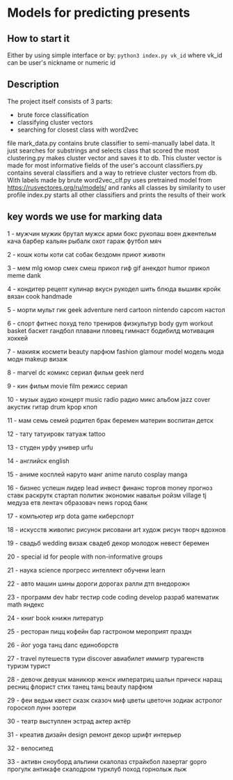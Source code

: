 # Models for predicting presents

## How to start it
Either by using simple interface or by:
`python3 index.py vk_id`
where vk_id can be user's nickname or numeric id

## Description
The project itself consists of 3 parts:
- brute force classification
- classifying cluster vectors
- searching for closest class with word2vec

file mark_data.py contains brute classifier to semi-manually label data. It just searches for substrings and selects class that scored the most
clustering.py makes cluster vector and saves it to db. This cluster vector is made for most informative fields of the user's account
classifiers.py contains several classifiers and a way to retrieve cluster vectors from db. With labels made by brute
word2vec_clf.py uses pretrained model from https://rusvectores.org/ru/models/ and ranks all classes by similarity to user profile
index.py starts all other classifiers and prints the results of their work

## key words we use for marking data
1 - мужчин мужик брутал мужск арми бокс рукопаш воен джентельм кача барбер кальян рыбалк охот гараж футбол мяч

2 - кошк коты коти cat собак бездомн приют животн

3 - мем mlg юмор смех смеш прикол гиф gif анекдот humor прикол meme dank

4 - кондитер рецепт кулинар вкусн рукодел шить блюда вышивк кройк вязан cook handmade

5 - морти мульт гик geek adventure nerd cartoon nintendo capcom настол

6 - спорт фитнес похуд тело трениров физкультур body gym workout basket баскет гандбол плавани пловец гимнаст бодибилд мотивация хоккей

7 - макияж космети beauty парфюм fashion glamour model модель мода модн makeup визаж

8 - marvel dc комикс сериал фильм geek nerd

9 - кин фильм movie film режисс сериал

10 - музык аудио концерт music radio радио микс альбом jazz cover акустик гитар drum kpop кпоп

11 - мам семь семей родител брак беремен материн воспитан детск

12 - тату татуировк татуаж tattoo

13 - студен урфу универ urfu

14 - английск english

15 - аниме косплей наруто манг anime naruto cosplay manga

16 - бизнес успешн лидер lead инвест финанс торгов money прогноз ставк раскрутк стартап политик экономик навальн ройзм village tj медуза етв лентач образовач news город банк

17 - компьютер игр dota game киберспорт

18 - искусств живопис рисунок рисовани art худож рисун творч вдохнов

19 - свадьб wedding визаж свадеб декор молодож невест беремен

20 - special id for people with non-informative groups

21 - наука science прогресс интеллект обучени learn

22 - авто машин шины дороги дорогах ралли дтп внедорожн

23 - программ dev habr тестир code coding develop разраб математик math яндекс

24 - книг book книжн литератур

25 - ресторан пицц кофейн бар гастроном мероприят праздн

26 - йог yoga танц danc единоборств

27 - travel путешеств тури discover авиабилет иммигр турагенств туризм турист

28 - девочк девушк маникюр женск императриц шальн прическ наращ ресниц флорист стих танец танц beauty парфюм

29 - феи ведьм квест сказк сказоч миф цветы цветочн зодиак астролог гороскоп лунн эзотери

30 - театр выступлен эстрад актер актёр

31 - креатив дизайн design ремонт декор шрифт интерьер

32 - велосипед

33 - активн сноуборд альпини скалолаз страйкбол лазертаг gopro прогулк антикафе скалодром турклуб поход горнолыж лыж
